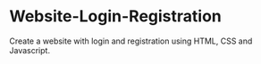 # Website-Login-Registration
Create a website with login and registration using HTML, CSS and Javascript.
